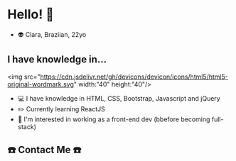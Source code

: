 <link rel="stylesheet" href="https://cdn.jsdelivr.net/gh/devicons/devicon@v2.15.1/devicon.min.css">
          
# Hello! 👋

<!--
**mclaramarinho/mclaramarinho** is a ✨ _special_ ✨ repository because its `README.md` (this file) appears on your GitHub profile.

Here are some ideas to get you started:-->
- :alien: Clara, Braziian, 22yo

## I have knowledge in...
<img src="https://cdn.jsdelivr.net/gh/devicons/devicon/icons/html5/html5-original-wordmark.svg" width:"40" height:"40"/>
                    
- :computer: I have knowledge in HTML, CSS, Bootstrap, Javascript and jQuery
- :pencil2: Currently learning ReactJS
- :construction_worker: I'm interested in working as a front-end dev (bbefore becoming full-stack)

## :phone: Contact Me :phone:
